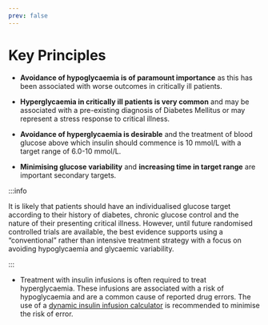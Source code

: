 ```yaml
---
prev: false
---
```


# Key Principles

- **Avoidance of hypoglycaemia is of paramount importance** as this has been associated with worse outcomes in critically ill patients.

- **Hyperglycaemia in critically ill patients is very common** and may be associated with a pre-existing diagnosis of Diabetes Mellitus or may represent a stress response to critical illness.

- **Avoidance of hyperglycaemia is desirable** and the treatment of blood glucose above which insulin should commence is 10 mmol/L with a target range of 6.0-10 mmol/L.

- **Minimising glucose variability** and **increasing time in target range** are important secondary targets.

:::info

It is likely that patients should have an individualised glucose target according to their history of diabetes, chronic glucose control and the nature of their presenting critical illness. However, until future randomised controlled trials are available, the best evidence supports using a “conventional” rather than intensive treatment strategy with a focus on avoiding hypoglycaemia and glycaemic variability.

:::

- Treatment with insulin infusions is often required to treat hyperglycaemia. These infusions are associated with a risk of hypoglycaemia and are a common cause of reported drug errors.  The use of a [dynamic insulin infusion calculator](https://saferinsulin.org) is recommended to minimise the risk of error.
